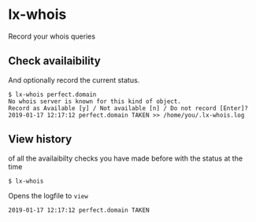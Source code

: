 # lx-whois
Record your whois queries

## Check availaibility
And optionally record the current status.
```
$ lx-whois perfect.domain
No whois server is known for this kind of object.
Record as Available [y] / Not available [n] / Do not record [Enter]? 
2019-01-17 12:17:12 perfect.domain TAKEN >> /home/you/.lx-whois.log
```
## View history
of all the availaibilty checks you have made before with the status at the time
```
$ lx-whois
```
Opens the logfile to `view`
```
2019-01-17 12:17:12 perfect.domain TAKEN
```
